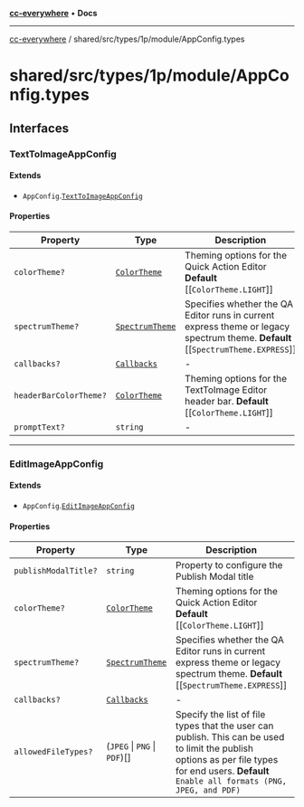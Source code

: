 [**cc-everywhere**](../../../../../index.md) • **Docs**

***

[cc-everywhere](../../../../../index.md) / shared/src/types/1p/module/AppConfig.types

# shared/src/types/1p/module/AppConfig.types

## Interfaces

### TextToImageAppConfig

#### Extends

- `AppConfig`.[`TextToImageAppConfig`](../../module/AppConfig.md#texttoimageappconfig)

#### Properties

| Property | Type | Description | Inherited from |
| ------ | ------ | ------ | ------ |
| `colorTheme?` | [`ColorTheme`](../../AppConfig.md#colortheme) | Theming options for the Quick Action Editor **Default** [[`ColorTheme.LIGHT`]] | - |
| `spectrumTheme?` | [`SpectrumTheme`](../../AppConfig.md#spectrumtheme) | Specifies whether the QA Editor runs in current express theme or legacy spectrum theme. **Default** [[`SpectrumTheme.EXPRESS`]] | - |
| `callbacks?` | [`Callbacks`](../../Callbacks.md#callbacks) | - | [`TextToImageAppConfig`](../../module/AppConfig.md#texttoimageappconfig).`callbacks` |
| `headerBarColorTheme?` | [`ColorTheme`](../../AppConfig.md#colortheme) | Theming options for the TextToImage Editor header bar. **Default** [[`ColorTheme.LIGHT`]] | [`TextToImageAppConfig`](../../module/AppConfig.md#texttoimageappconfig).`headerBarColorTheme` |
| `promptText?` | `string` | - | [`TextToImageAppConfig`](../../module/AppConfig.md#texttoimageappconfig).`promptText` |

***

### EditImageAppConfig

#### Extends

- `AppConfig`.[`EditImageAppConfig`](../../module/AppConfig.md#editimageappconfig)

#### Properties

| Property | Type | Description | Inherited from |
| ------ | ------ | ------ | ------ |
| `publishModalTitle?` | `string` | Property to configure the Publish Modal title | - |
| `colorTheme?` | [`ColorTheme`](../../AppConfig.md#colortheme) | Theming options for the Quick Action Editor **Default** [[`ColorTheme.LIGHT`]] | - |
| `spectrumTheme?` | [`SpectrumTheme`](../../AppConfig.md#spectrumtheme) | Specifies whether the QA Editor runs in current express theme or legacy spectrum theme. **Default** [[`SpectrumTheme.EXPRESS`]] | - |
| `callbacks?` | [`Callbacks`](../../Callbacks.md#callbacks) | - | [`EditImageAppConfig`](../../module/AppConfig.md#editimageappconfig).`callbacks` |
| `allowedFileTypes?` | (`JPEG` \| `PNG` \| `PDF`)[] | Specify the list of file types that the user can publish. This can be used to limit the publish options as per file types for end users. **Default** `Enable all formats (PNG, JPEG, and PDF)` | [`EditImageAppConfig`](../../module/AppConfig.md#editimageappconfig).`allowedFileTypes` |
